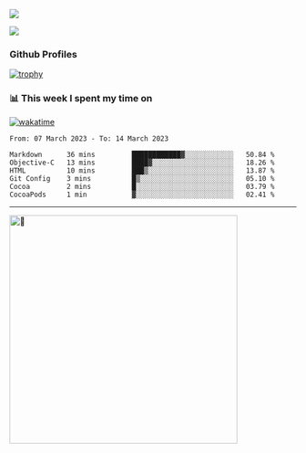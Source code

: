 ![](https://github-readme-activity-graph.cyclic.app/graph?username=WangGuibin&theme=github)

<img src="https://count.getloli.com/get/@WangGuibin.github.readme">

### Github Profiles 

[![trophy](https://github-profile-trophy.vercel.app/?username=WangGuibin&row=3&column=3&margin-w=15&margin-h=15&no-bg=true)](https://github.com/ryo-ma/github-profile-trophy)


### 📊 This week I spent my time on
 [![wakatime](https://wakatime.com/badge/user/407c6d8e-2c17-4c11-a4b0-1564a6f89458.svg)](https://wakatime.com/@407c6d8e-2c17-4c11-a4b0-1564a6f89458) 
<!-- [![CoderWGB's wakatime stats](https://github-readme-stats.vercel.app/api/wakatime?username=407c6d8e-2c17-4c11-a4b0-1564a6f89458)](https://github.com/WangGuibin/WangGuibin) -->


<!--START_SECTION:waka-->

```text
From: 07 March 2023 - To: 14 March 2023

Markdown      36 mins         ████████████▓░░░░░░░░░░░░   50.84 %
Objective-C   13 mins         ████▓░░░░░░░░░░░░░░░░░░░░   18.26 %
HTML          10 mins         ███▒░░░░░░░░░░░░░░░░░░░░░   13.87 %
Git Config    3 mins          █▒░░░░░░░░░░░░░░░░░░░░░░░   05.10 %
Cocoa         2 mins          █░░░░░░░░░░░░░░░░░░░░░░░░   03.79 %
CocoaPods     1 min           ▓░░░░░░░░░░░░░░░░░░░░░░░░   02.41 %
```

<!--END_SECTION:waka-->

---


<img alt="🦑" align="left"  width="400px" src="https://cdn.jsdelivr.net/gh/WangGuibin/WangGuibin@master/metrics.svg">
<!-- <img alt="🦑" align="left" width="400px" src="https://cdn.jsdelivr.net/gh/WangGuibin/WangGuibin@master/metrics.additional.svg"> -->


